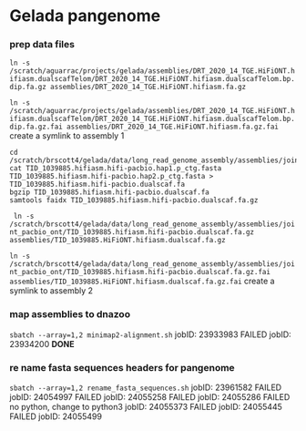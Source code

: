 # Gelada pangenome

### prep data files
`ln -s /scratch/aguarrac/projects/gelada/assemblies/DRT_2020_14_TGE.HiFiONT.hifiasm.dualscafTelom/DRT_2020_14_TGE.HiFiONT.hifiasm.dualscafTelom.bp.dip.fa.gz assemblies/DRT_2020_14_TGE.HiFiONT.hifiasm.fa.gz`

`ln -s /scratch/aguarrac/projects/gelada/assemblies/DRT_2020_14_TGE.HiFiONT.hifiasm.dualscafTelom/DRT_2020_14_TGE.HiFiONT.hifiasm.dualscafTelom.bp.dip.fa.gz.fai assemblies/DRT_2020_14_TGE.HiFiONT.hifiasm.fa.gz.fai`
create a symlink to assembly 1 


```shell 
cd /scratch/brscott4/gelada/data/long_read_genome_assembly/assemblies/joint_pacbio_ont
cat TID_1039885.hifiasm.hifi-pacbio.hap1.p_ctg.fasta TID_1039885.hifiasm.hifi-pacbio.hap2.p_ctg.fasta > TID_1039885.hifiasm.hifi-pacbio.dualscaf.fa
bgzip TID_1039885.hifiasm.hifi-pacbio.dualscaf.fa
samtools faidx TID_1039885.hifiasm.hifi-pacbio.dualscaf.fa.gz
```
` ln -s /scratch/brscott4/gelada/data/long_read_genome_assembly/assemblies/joint_pacbio_ont/TID_1039885.hifiasm.hifi-pacbio.dualscaf.fa.gz assemblies/TID_1039885.HiFiONT.hifiasm.dualscaf.fa.gz`

`ln -s /scratch/brscott4/gelada/data/long_read_genome_assembly/assemblies/joint_pacbio_ont/TID_1039885.hifiasm.hifi-pacbio.dualscaf.fa.gz.fai assemblies/TID_1039885.HiFiONT.hifiasm.dualscaf.fa.gz.fai`
create a symlink to assembly 2

### map assemblies to dnazoo
`sbatch --array=1,2 minimap2-alignment.sh`
jobID: 23933983		FAILED
jobID: 23934200     **DONE**

### re name fasta sequences headers for pangenome
`sbatch --array=1,2 rename_fasta_sequences.sh`
jobID: 23961582     FAILED
jobID: 24054997     FAILED
jobID: 24055258     FAILED
jobID: 24055286     FAILED no python, change to python3
jobID: 24055373     FAILED
jobID: 24055445     FAILED
jobID: 24055499     


